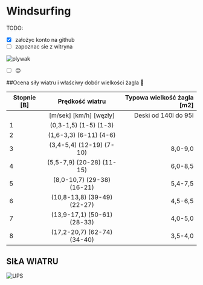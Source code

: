 # Windsurfing

TODO:

- [x] założyc konto na github
- [ ] zapoznac sie z witryna

![plywak](https://prezentmarzen.com/blog/wp-content/uploads/2015/04/Karon-Beach-Hotel-Windsurfing.jpg)

- [ ] :blush:

##Ocena siły wiatru i właściwy dobór wielkości żagla  :raised_hands:

|Stopnie [B]|Prędkość wiatru|Typowa wielkość żagla [m2]|
|----------|:-------------:|------:|
||[m/sek] [km/h]  [węzły]|Deski od 140l do 95l|
|1|(0,3-1,5) (1-5) (1-3)| 
|2|(1,6-3,3) (6-11) (4-6)|
|3|(3,4-5,4) (12-19) (7-10)|8,0-9,0|
|4|(5,5-7,9) (20-28) (11-15)|6,0-8,5|
|5|(8,0-10,7) (29-38) (16-21) |5,4-7,5|
|6|(10,8-13,8) (39-49) (22-27)|4,5-6,5|
|7|(13,9-17,1) (50-61) (28-33)|4,0-5,0|
|8|(17,2-20,7) (62-74) (34-40)|3,5-4,0|





## SIŁA WIATRU

![UPS](https://media.giphy.com/media/cAYRqOgjncVqw/giphy.gif)
